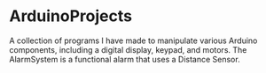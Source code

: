 # ArduinoProjects
A collection of programs I have made to manipulate various Arduino components, including a digital display, keypad, and motors. The AlarmSystem is a functional alarm that uses a Distance Sensor.
